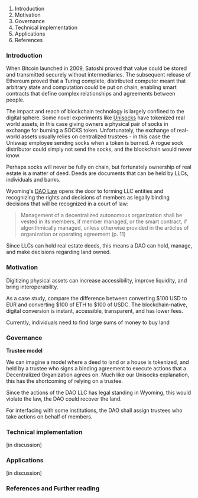 1. Introduction
1. Motivation
1. Governance
1. Technical implementation
1. Applications
1. References

### Introduction

When Bitcoin launched in 2009, Satoshi proved that value could be stored and transmitted securely without intermediaries. The subsequent release of Ethereum proved that a Turing complete, distributed computer meant that arbitrary state and computation could be put on chain, enabling smart contracts that define complex relationships and agreements between people. 

The impact and reach of blockchain technology is largely confined to the digital sphere. Some novel experiments like [Unisocks](https://unisocks.exchange/) have tokenized real world assets, in this case giving owners a physical pair of socks in exchange for burning a SOCKS token. Unfortunately, the exchange of real-world assets usually relies on centralized trustees - in this case the Uniswap employee sending socks when a token is burned. A rogue sock distributor could simply not send the socks, and the blockchain would never know.

Perhaps socks will never be fully on chain, but fortunately ownership of real estate is a matter of deed.  Deeds are documents that can be held by LLCs, individuals and banks.

Wyoming's [DAO Law](https://www.wyoleg.gov/2021/Introduced/SF0038.pdf) opens the door to forming LLC entities and recognizing the rights and decisions of members as legally binding decisions that will be recognized in a court of law:

> Management of a decentralized autonomous organization shall be vested in its members, if member managed, or the smart contract, if algorithmically managed, unless otherwise provided in the articles of organization or operating agreement (p. 11)

Since LLCs can hold real estate deeds, this means a DAO can hold, manage, and make decisions regarding land owned.

### Motivation

Digitizing physical assets can increase accessibility, improve liquidity, and bring interoperability.

As a case study, compare the difference between converting $100 USD to EUR and converting $100 of ETH to $100 of USDC. The blockchain-native, digital conversion is instant, accessible, transparent, and has lower fees.

Currently, individuals need to find large sums of money to buy land

### Governance

**Trustee model**

We can imagine a model where a deed to land or a house is tokenized, and held by a trustee who signs a binding agreement to execute actions that a Decentralized Organization agrees on. Much like our Unisocks explanation, this has the shortcoming of relying on a trustee.

Since the actions of the DAO LLC has legal standing in Wyoming, this would violate the law, the DAO could recover the land.

For interfacing with some institutions, the DAO shall assign trustees who take actions on behalf of members.

### Technical implementation

[in discussion]

### Applications

[in discussion]

### References and Further reading

